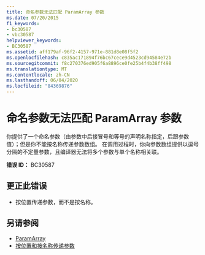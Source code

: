 ```yaml
---
title: 命名参数无法匹配 ParamArray 参数
ms.date: 07/20/2015
f1_keywords:
- bc30587
- vbc30587
helpviewer_keywords:
- BC30587
ms.assetid: aff179af-96f2-4157-971e-881d8e08f5f2
ms.openlocfilehash: c835ac171894f76bc67cece9d4523cd94584e72b
ms.sourcegitcommit: f8c270376ed905f6a8896ce0fe25b4f4b38ff498
ms.translationtype: MT
ms.contentlocale: zh-CN
ms.lasthandoff: 06/04/2020
ms.locfileid: "84369876"
---
```

# <a name="named-argument-cannot-match-a-paramarray-parameter"></a>命名参数无法匹配 ParamArray 参数
你提供了一个命名参数（由参数中后接冒号和等号的声明名称指定，后跟参数值）；但是你不能按名称传递参数数组。 在调用过程时，你向参数数组提供以逗号分隔的不定量参数，且编译器无法将多个参数与单个名称相关联。  
  
 **错误 ID：** BC30587  
  
## <a name="to-correct-this-error"></a>更正此错误  
  
- 按位置传递参数，而不是按名称。  
  
## <a name="see-also"></a>另请参阅

- [ParamArray](../language-reference/modifiers/paramarray.md)
- [按位置和按名称传递参数](../programming-guide/language-features/procedures/passing-arguments-by-position-and-by-name.md)
